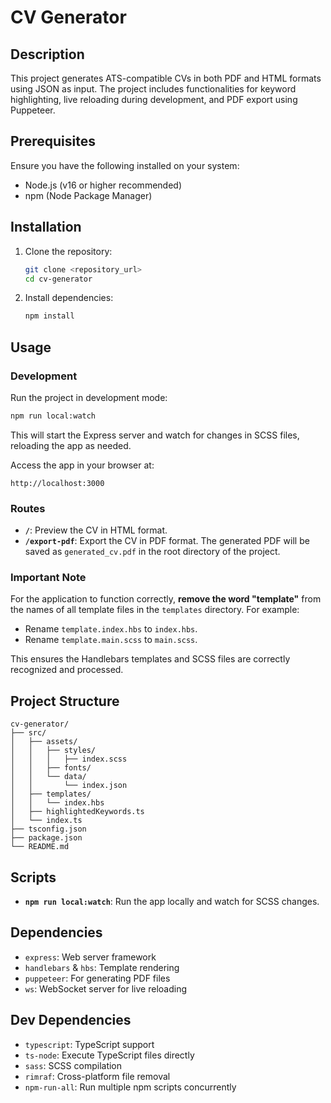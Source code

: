 # CV Generator

## Description
This project generates ATS-compatible CVs in both PDF and HTML formats using JSON as input. The project includes functionalities for keyword highlighting, live reloading during development, and PDF export using Puppeteer.

## Prerequisites
Ensure you have the following installed on your system:
- Node.js (v16 or higher recommended)
- npm (Node Package Manager)

## Installation
1. Clone the repository:
   ```bash
   git clone <repository_url>
   cd cv-generator
   ```

2. Install dependencies:
   ```bash
   npm install
   ```

## Usage

### Development
Run the project in development mode:
```bash
npm run local:watch
```
This will start the Express server and watch for changes in SCSS files, reloading the app as needed.

Access the app in your browser at:
```
http://localhost:3000
```

### Routes
- **`/`**: Preview the CV in HTML format.
- **`/export-pdf`**: Export the CV in PDF format. The generated PDF will be saved as `generated_cv.pdf` in the root directory of the project.

### Important Note
For the application to function correctly, **remove the word "template"** from the names of all template files in the `templates` directory. For example:
- Rename `template.index.hbs` to `index.hbs`.
- Rename `template.main.scss` to `main.scss`.

This ensures the Handlebars templates and SCSS files are correctly recognized and processed.

## Project Structure
```
cv-generator/
├── src/
│   ├── assets/
│   │   ├── styles/
│   │   │   ├── index.scss
│   │   ├── fonts/
│   │   └── data/
│   │       └── index.json
│   ├── templates/
│   │   └── index.hbs
│   ├── highlightedKeywords.ts
│   └── index.ts
├── tsconfig.json
├── package.json
└── README.md
```

## Scripts
- **`npm run local:watch`**: Run the app locally and watch for SCSS changes.

## Dependencies
- `express`: Web server framework
- `handlebars` & `hbs`: Template rendering
- `puppeteer`: For generating PDF files
- `ws`: WebSocket server for live reloading

## Dev Dependencies
- `typescript`: TypeScript support
- `ts-node`: Execute TypeScript files directly
- `sass`: SCSS compilation
- `rimraf`: Cross-platform file removal
- `npm-run-all`: Run multiple npm scripts concurrently

